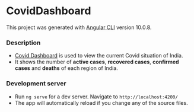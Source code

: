 # CovidDashboard

This project was generated with [Angular CLI](https://github.com/angular/angular-cli) version 10.0.8.

### Description
- [Covid Dashboard](https://coviddashboardbyak.herokuapp.com/) is used to view the current Covid situation of India.
- It shows the number of **active cases**, **recovered cases**, **confirmed cases** and **deaths** of each region of India.

### Development server

- Run `ng serve` for a dev server. Navigate to `http://localhost:4200/`
- The app will automatically reload if you change any of the source files.
